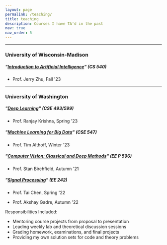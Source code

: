 ```yaml
---
layout: page
permalink: /teaching/
title: teaching
description: Courses I have TA'd in the past
nav: true
nav_order: 5
---
```

---
### University of Wisconsin-Madison

##### *"[Introduction to Artificial Intelligence](https://pages.cs.wisc.edu/~jerryzhu/cs540f23/index.html)"* (CS 540)
- Prof. Jerry Zhu, Fall '23

---
### University of Washington

##### *"[Deep Learning](https://courses.cs.washington.edu/courses/cse493g1/23sp/)"* (CSE 493/599)
- Prof. Ranjay Krishna, Spring '23


##### *"[Machine Learning for Big Data](https://courses.cs.washington.edu/courses/cse547/23wi/)"* (CSE 547)
- Prof. Tim Althoff, Winter '23

##### *"[Computer Vision: Classical and Deep Methods](https://peden.ece.uw.edu/pmp/wp-content/uploads/sites/2/2022/04/AUT-21-Computer-Vision-Classical-and-Deep-Methods-Birchfield.pdf)"* (EE P 596)
- Prof. Stan Birchfield, Autumn '21

##### *"[Signal Processing](http://www.washington.edu/students/crscat/ee.html#ee215)"* (EE 242)
- Prof. Tai Chen, Spring '22

- Prof. Akshay Gadre, Autumn '22

Responsibilities Included:
- Mentoring course projects from proposal to presentation
- Leading weekly lab and theoretical discussion sessions
- Grading homework, examinations, and final projects
- Providing my own solution sets for code and theory problems